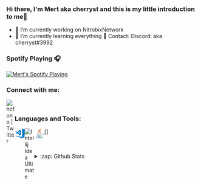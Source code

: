 ### Hi there, I'm Mert aka cherryst and this is my little introduction to me👋

- 🔭 I’m currently working on NitrobixNetwork
- 🌱 I’m currently learning everything 🤣
Contact:
  Discord: aka cherryst#3992

### Spotify Playing 🎧
[<img src="https://spotify-readme-tau.vercel.app/api/spotify-playing" alt="Mert's Spotify Playing" width="350" />](https://open.spotify.com/user/Cherrythe1st)

### Connect with me:

[<img align="left" alt="hcfuno | Twitter" width="22px" src="https://cdn.jsdelivr.net/npm/simple-icons@v3/icons/twitter.svg" />][twitter]


<br />

### Languages and Tools:

[<img align="left" alt="Visual Studio Code" width="26px" src="https://raw.githubusercontent.com/github/explore/80688e429a7d4ef2fca1e82350fe8e3517d3494d/topics/visual-studio-code/visual-studio-code.png" />][webdevplaylist]
[<img align="left" alt="Intellij Idea Ultimate" width="26px" src="https://resources.jetbrains.com/storage/products/intellij-idea/img/meta/intellij-idea_logo_300x300.png" />][webdevplaylist]
[<img align="left" alt="Java" width="26px" src="https://raw.githubusercontent.com/github/explore/80688e429a7d4ef2fca1e82350fe8e3517d3494d/topics/java/java.png" />]

<br />
<br />


<details>
  <summary>:zap: Github Stats</summary>

  <img align="left" alt="Mert's Github Stats" src="https://github-readme-stats.vercel.app/api?username=mertrespectt&count_private=true&show_icons=true&hide_border=true" />

</details>

[twitter]: https://twitter.com/ch
[webdevplaylist]: https://twitter.com/ch
